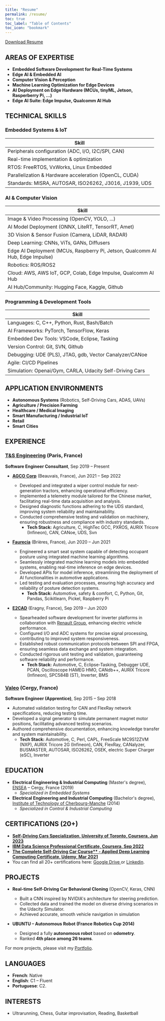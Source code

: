 ```yaml
---
title: "Resume"
permalink: /resume/
toc: true
toc_label: "Table of Contents"
toc_icon: "bookmark"
---
```


[Download Resume](https://drive.google.com/file/d/1im7V4GLQt-rJLweivjVJG4LDQ2mL4lMc/view)

## **AREAS OF EXPERTISE**

- **Embedded Software Development for Real-Time Systems**
- **Edge AI & Embedded AI**
- **Computer Vision & Perception**
- **Machine Learning Optimization for Edge Devices**
- **AI Deployment on Edge Hardware (MCUs, tinyML, Jetson, Rasperberry Pi, ...)**
- **Edge AI Suite: Edge Impulse, Qualcomm AI Hub**

## **TECHNICAL SKILLS**

### **Embedded Systems & IoT**

| Skill |
| ----------------------------------------------- |
| Peripherals configuration (ADC, I/O, I2C/SPI, CAN) |
| Real-time implementation & optimization |
| RTOS: FreeRTOS, VxWorks, Linux Embedded |
| Parallelization & Hardware acceleration (OpenCL, CUDA) |
| Standards: MISRA, AUTOSAR, ISO26262, J3016, J1939, UDS|

### **AI & Computer Vision**

| Skill |
| ------------------------------------------------------ |
| Image & Video Processing (OpenCV, YOLO, ...) |
| AI Model Deployment (ONNX, LiteRT, TensorRT, Amet) |
| 3D Vision & Sensor Fusion (Camera, LiDAR, RADAR) |
| Deep Learning: CNNs, ViTs, GANs, Diffusers |
| Edge AI Deployment (MCUs, Raspberry Pi, Jetson, Qualcomm AI Hub, Edge Impulse) |
|Robotics: ROS/ROS2|
| Cloud: AWS, AWS IoT, GCP, Colab, Edge Impulse, Qualcomm AI Hub|
|AI Hub/Community: Hugging Face, Kaggle, Github|

### **Programming & Development Tools**

| Skill |
| ---------------------------------------- |
| Languages: C, C++, Python, Rust, Bash/Batch |
| AI Frameworks: PyTorch, TensorFlow, Keras |
| Embedded Dev Tools: VSCode, Eclipse, Tasking|
| Version Control: Git, SVN, Github |
| Debugging: UDE (PLS), JTAG, gdb, Vector Canalyzer/CANoe |
| Agile: CI/CD Pipelines |
| Simulation: Openai/Gym, CARLA, Udacity Self-Driving Cars |

## **APPLICATION ENVIRONMENTS**

- **Autonomous Systems** (Robotics, Self-Driving Cars, ADAS, UAVs)
- **Agriculture / Precision Farming**
- **Healthcare / Medical Imaging**
- **Smart Manufacturing / Industrial IoT**
- **Retail**
- **Smart Cities**

## **EXPERIENCE**

### **[T&S Engineering](https://www.technologyandstrategy.com/en/)** (Paris, France)

**Software Engineer Consultant**, Sep 2019 – Present

- **[AGCO Corp](https://www.agcocorp.fr/)** (Beauvais, France), Jun 2021 – Sep 2022
  - Developed and integrated a wiper control module for next-generation tractors, enhancing operational efficiency.
  - Implemented a telemetry module tailored for the Chinese market, facilitating real-time data acquisition and analysis.
  - Designed diagnostic functions adhering to the UDS standard, improving system reliability and maintainability.
  - Conducted comprehensive testing and validation on machinery, ensuring robustness and compliance with industry standards.
    - **Tech Stack:** Agriculture, C, HighTec GCC, PXROS, AURIX Tricore (Infineon), CAN, CANoe, UDS, Svn

- **[Faurecia](<https://www.faurecia.com/en/)>)** (Brières, France), Jun 2020 – Jun 2021
  - Engineered a smart seat system capable of detecting occupant posture using integrated machine learning algorithms.
  - Seamlessly integrated machine learning models into embedded systems, enabling real-time inference on edge devices.
  - Developed APIs for model inference, streamlining the deployment of AI functionalities in automotive applications.
  - Led testing and evaluation processes, ensuring high accuracy and reliability of posture detection systems.
    - **Tech Stack:** Automotive, safety & comfort, C, Python, Git, Pandas, Scikitlearn, Pickel, Raspberry Pi

- **[E2CAD](https://e2-cad.com/en/)** (Eragny, France), Sep 2019 – Jun 2020
  - Spearheaded software development for inverter platforms in collaboration with [Renault Group](https://www.renaultgroup.com/en/), enhancing electric vehicle performance.
  - Configured I/O and ADC systems for precise signal processing, contributing to improved system responsiveness.
  - Established robust communication protocols between SPI and FPGA, ensuring seamless data exchange and system integration.
  - Conducted rigorous unit testing and validation, guaranteeing software reliability and performance.
    - **Tech Stack:** Automotive, C, Eclipse-Tasking, Debugger UDE, PCAN, Oscilloscope HAMEG HMO, CANdb++, AURIX Tricore (Infineon), SPC584B (ST), Inverter, BMS

### **[Valeo](https://www.valeo.com/en/)** (Cergy, France)

**Software Engineer (Apprentice)**, Sep 2015 – Sep 2018

- Automated validation testing for CAN and FlexRay network specifications, reducing testing time.
- Developed a signal generator to simulate permanent magnet motor positions, facilitating advanced testing scenarios.
- Authored comprehensive documentation, enhancing knowledge transfer and system maintainability.
  - **Tech Stack:** Automotive, C, Perl, CAPL, FreeScale MC9S12ZVM (NXP), AURIX Tricore 2G (Infineon), CAN, FlexRay, CANalyzer, BUSMASTER, AUTOSAR, ISO26262, OSEK, electric Super Charger (eSC), Inverter

## **EDUCATION**

- **Electrical Engineering & Industrial Computing** (Master's degree), [ENSEA](https://www.ensea.fr/en) – Cergy, France (2019)
  - *Specialized in Embedded Systems*
- **Electrical Engineering and Industrial Computing** (Bachelor's degree), [Institute of Technology of Cherbourg-Manche](https://uniform.unicaen.fr/catalogue/formation/but/6763-bachelor-universitaire-de-technologie-genie-electrique-et-informatique-industrielle?lang=en) (2014)
  - *Specialized in Control & Industrial Computing*

## **CERTIFICATIONS (20+)**

- **[Self-Driving Cars Specialization, University of Toronto, Coursera, Jun 2023](https://coursera.org/share/600753f1d55bf984d95fc15e957d626a)**
- **[IBM Data Science Professional Certificate, Coursera, Sep 2022](https://www.coursera.org/account/accomplishments/professional-cert/GRC4DCMSV5PH?utm_source=link&utm_medium=certificate&utm_content=cert_image&utm_campaign=pdf_header_button&utm_product=prof)**
- **[The Complete Self-Driving Car Course** - Applied Deep Learning Computing Certificate, Udemy, Mar 2021](https://www.udemy.com/certificate/UC-738156af-8b44-419b-8222-db8cf3d8ea7a/)**
- You can find all 20+ certifications here: [Google Drive ](https://drive.google.com/drive/folders/1KIWhBXtuVrTHCKToXmvvC7Zax_PJ5Pf_?usp=sharing) or [Linkedin](https://www.linkedin.com/in/afonso-diela/details/certifications/). 


## **PROJECTS**
- **Real-time Self-Driving Car Behavioral Cloning** (OpenCV, Keras, CNN)
    - Built a CNN inspired by NVIDIA's architecture for steering prediction.
    - Collected data and trained the model on diverse driving scenarios in the Udacity Simulator.
    - Achieved accurate, smooth vehicle navigation in simulation 

- **UBUNTU – Autonomous Robot (France Robotics Cup 2014)**
  - Designed a fully **autonomous robot** based on **odometry**.
  - Ranked **4th place among 26 teams**.

<p>For more projects, please visit my <a href="https://afondiel.github.io/portfolio/">Portfolio</a>.</p>

## **LANGUAGES**
- **French**: Native
- **English**: C1 – Fluent
- **Portuguese**: C2.

## **INTERESTS**
- Ultrarunning, Chess, Guitar improvisation, Reading, Basketball
